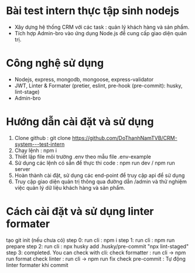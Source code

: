 # Bài test intern thực tập sinh nodejs

-   Xây dựng hệ thống CRM với các task : quản lý khách hàng và sản phẩm.
-   Tích hợp Admin-bro vào ứng dụng Node.js để cung cấp giao diện quản trị.

# Công nghệ sử dụng

-   Nodejs, express, mongodb, mongoose, express-validator
-   JWT, Linter & Formater (pretier, eslint, pre-hook (pre-commit): husky, lint-stage)
-   Admin-bro

# Hướng dẫn cài đặt và sử dụng

1. Clone github : git clone https://github.com/DoThanhNamTVB/CRM-system---test-intern
2. Chạy lệnh : npm i
3. Thiết lập file môi trường .env theo mẫu file .env-example
4. Sử dụng các lệnh có sẵn để thực thi code : npm run dev / npm run server
5. Hoàn thành cài đặt, sử dụng các end-point để truy cập api để sử dụng
6. Truy cập giao diện quản trị thông qua đường dẫn /admin và thử nghiệm việc quản lý dữ liệu khách hàng và sản phẩm.

# Cách cài đặt và sử dụng linter formater

tạo git init (nếu chưa có)
step 0: run cli : npm i
step 1: run cli : npm run prepare
step 2: run cli : npx husky add .husky/pre-commit "npx lint-staged"
step 3: completed. You can check with cli:
check formatter : run cli -> npm run format
check linter : run cli -> npm run fix
check pre-commit : Tự động linter formater khi commit
